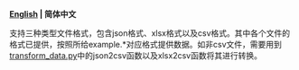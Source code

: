 <p align="left">
    <b> <a href="https://github.com/zjunlp/DeepKE/blob/main/example/re/standard/data/README.md">English</a> | 简体中文 </b>
</p>

支持三种类型文件格式，包含json格式、xlsx格式以及csv格式。其中各个文件的格式已提供，按照所给example.*对应格式提供数据。如非csv文件，需要用到[transform_data.py](https://github.com/zjunlp/DeepKE/blob/main/src/deepke/transform_data.py)中的json2csv函数以及xlsx2csv函数将其进行转换。